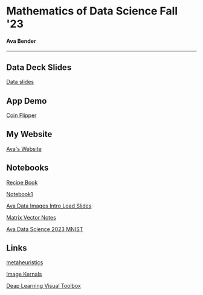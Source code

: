 # Mathematics of Data Science Fall '23

#### Ava Bender

<hr>


## Data Deck Slides

[Data slides](https://docs.google.com/presentation/d/1haspTDMDRBqYV1HqobesPBlry8xl7h2aeaOQMy7J5P0/edit#slide=id.g1e5fe554c45_0_175)

## App Demo

[Coin Flipper]()


## My Website

[Ava's Website](https://abender2022.github.io/Data_Website/index.html)




## Notebooks

[Recipe Book](https://colab.research.google.com/drive/1u8j-W_AFuglqqJQtI6T3KohwK8-1hf4h?usp=sharing)

[Notebook1](https://colab.research.google.com/drive/1jTwaVjYUuwJ2SG0snIc25zsO82BZZUpg?usp=sharing)

[Ava Data Images Intro Load Slides](https://colab.research.google.com/drive/1MIozHHBE-MU3d4H6ef08YUZWMiPRDUZ2?usp=sharing)

[Matrix Vector Notes](https://colab.research.google.com/drive/1J9-YxZhu84OWo7jQGtaxj-9-S05dN-2Q?usp=sharing)

[Ava Data Science 2023 MNIST](https://colab.research.google.com/drive/1K92t60sFLLO_NutmmrRgXVnC2oES7ZND?usp=sharing)



## Links


[metaheuristics](https://en.wikipedia.org/wiki/List_of_metaphor-based_metaheuristics)

[Image Kernals](https://setosa.io/ev/image-kernels/#:~:text=An%20image%20kernel%20is%20a,important%20portions%20of%20an%20image.)

[Deap Learning Visual Toolbox](https://www.youtube.com/watch?v=AgkfIQ4IGaM)




